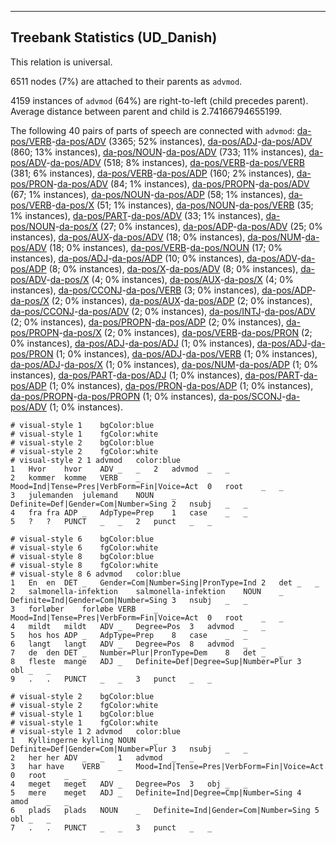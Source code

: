 

--------------------------------------------------------------------------------

## Treebank Statistics (UD_Danish)

This relation is universal.

6511 nodes (7%) are attached to their parents as `advmod`.

4159 instances of `advmod` (64%) are right-to-left (child precedes parent).
Average distance between parent and child is 2.74166794655199.

The following 40 pairs of parts of speech are connected with `advmod`: [da-pos/VERB]()-[da-pos/ADV]() (3365; 52% instances), [da-pos/ADJ]()-[da-pos/ADV]() (860; 13% instances), [da-pos/NOUN]()-[da-pos/ADV]() (733; 11% instances), [da-pos/ADV]()-[da-pos/ADV]() (518; 8% instances), [da-pos/VERB]()-[da-pos/VERB]() (381; 6% instances), [da-pos/VERB]()-[da-pos/ADP]() (160; 2% instances), [da-pos/PRON]()-[da-pos/ADV]() (84; 1% instances), [da-pos/PROPN]()-[da-pos/ADV]() (67; 1% instances), [da-pos/NOUN]()-[da-pos/ADP]() (58; 1% instances), [da-pos/VERB]()-[da-pos/X]() (51; 1% instances), [da-pos/NOUN]()-[da-pos/VERB]() (35; 1% instances), [da-pos/PART]()-[da-pos/ADV]() (33; 1% instances), [da-pos/NOUN]()-[da-pos/X]() (27; 0% instances), [da-pos/ADP]()-[da-pos/ADV]() (25; 0% instances), [da-pos/AUX]()-[da-pos/ADV]() (18; 0% instances), [da-pos/NUM]()-[da-pos/ADV]() (18; 0% instances), [da-pos/VERB]()-[da-pos/NOUN]() (17; 0% instances), [da-pos/ADJ]()-[da-pos/ADP]() (10; 0% instances), [da-pos/ADV]()-[da-pos/ADP]() (8; 0% instances), [da-pos/X]()-[da-pos/ADV]() (8; 0% instances), [da-pos/ADV]()-[da-pos/X]() (4; 0% instances), [da-pos/AUX]()-[da-pos/X]() (4; 0% instances), [da-pos/CCONJ]()-[da-pos/VERB]() (3; 0% instances), [da-pos/ADP]()-[da-pos/X]() (2; 0% instances), [da-pos/AUX]()-[da-pos/ADP]() (2; 0% instances), [da-pos/CCONJ]()-[da-pos/ADV]() (2; 0% instances), [da-pos/INTJ]()-[da-pos/ADV]() (2; 0% instances), [da-pos/PROPN]()-[da-pos/ADP]() (2; 0% instances), [da-pos/PROPN]()-[da-pos/X]() (2; 0% instances), [da-pos/VERB]()-[da-pos/PRON]() (2; 0% instances), [da-pos/ADJ]()-[da-pos/ADJ]() (1; 0% instances), [da-pos/ADJ]()-[da-pos/PRON]() (1; 0% instances), [da-pos/ADJ]()-[da-pos/VERB]() (1; 0% instances), [da-pos/ADJ]()-[da-pos/X]() (1; 0% instances), [da-pos/NUM]()-[da-pos/ADP]() (1; 0% instances), [da-pos/PART]()-[da-pos/ADJ]() (1; 0% instances), [da-pos/PART]()-[da-pos/ADP]() (1; 0% instances), [da-pos/PRON]()-[da-pos/ADP]() (1; 0% instances), [da-pos/PROPN]()-[da-pos/PROPN]() (1; 0% instances), [da-pos/SCONJ]()-[da-pos/ADV]() (1; 0% instances).


~~~ conllu
# visual-style 1	bgColor:blue
# visual-style 1	fgColor:white
# visual-style 2	bgColor:blue
# visual-style 2	fgColor:white
# visual-style 2 1 advmod	color:blue
1	Hvor	hvor	ADV	_	_	2	advmod	_	_
2	kommer	komme	VERB	_	Mood=Ind|Tense=Pres|VerbForm=Fin|Voice=Act	0	root	_	_
3	julemanden	julemand	NOUN	_	Definite=Def|Gender=Com|Number=Sing	2	nsubj	_	_
4	fra	fra	ADP	_	AdpType=Prep	1	case	_	_
5	?	?	PUNCT	_	_	2	punct	_	_

~~~


~~~ conllu
# visual-style 6	bgColor:blue
# visual-style 6	fgColor:white
# visual-style 8	bgColor:blue
# visual-style 8	fgColor:white
# visual-style 8 6 advmod	color:blue
1	En	en	DET	_	Gender=Com|Number=Sing|PronType=Ind	2	det	_	_
2	salmonella-infektion	salmonella-infektion	NOUN	_	Definite=Ind|Gender=Com|Number=Sing	3	nsubj	_	_
3	forløber	forløbe	VERB	_	Mood=Ind|Tense=Pres|VerbForm=Fin|Voice=Act	0	root	_	_
4	mildt	mildt	ADV	_	Degree=Pos	3	advmod	_	_
5	hos	hos	ADP	_	AdpType=Prep	8	case	_	_
6	langt	langt	ADV	_	Degree=Pos	8	advmod	_	_
7	de	den	DET	_	Number=Plur|PronType=Dem	8	det	_	_
8	fleste	mange	ADJ	_	Definite=Def|Degree=Sup|Number=Plur	3	obl	_	_
9	.	.	PUNCT	_	_	3	punct	_	_

~~~


~~~ conllu
# visual-style 2	bgColor:blue
# visual-style 2	fgColor:white
# visual-style 1	bgColor:blue
# visual-style 1	fgColor:white
# visual-style 1 2 advmod	color:blue
1	Kyllingerne	kylling	NOUN	_	Definite=Def|Gender=Com|Number=Plur	3	nsubj	_	_
2	her	her	ADV	_	_	1	advmod	_	_
3	har	have	VERB	_	Mood=Ind|Tense=Pres|VerbForm=Fin|Voice=Act	0	root	_	_
4	meget	meget	ADV	_	Degree=Pos	3	obj	_	_
5	mere	meget	ADJ	_	Definite=Ind|Degree=Cmp|Number=Sing	4	amod	_	_
6	plads	plads	NOUN	_	Definite=Ind|Gender=Com|Number=Sing	5	obl	_	_
7	.	.	PUNCT	_	_	3	punct	_	_

~~~


